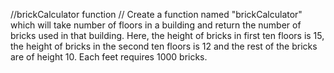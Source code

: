 //brickCalculator function
// Create a function named "brickCalculator" which will take number of floors in a building and return the number of bricks used in that building. Here, the height of bricks in first ten floors is 15, the height of bricks in the second ten floors is 12 and the rest of the bricks are of height 10. Each feet requires 1000 bricks.
